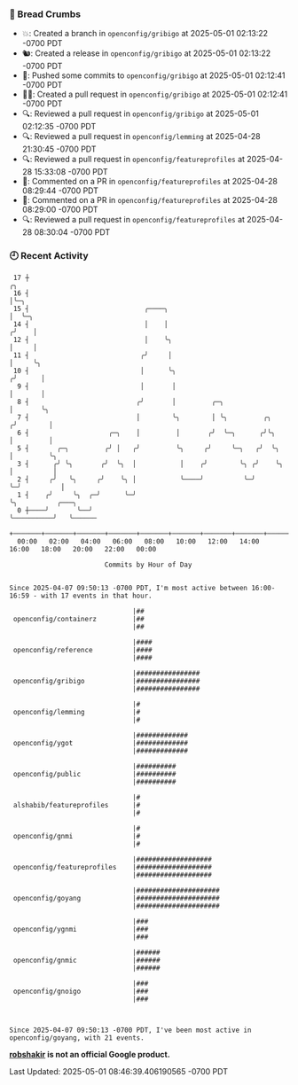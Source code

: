 ### 🍞 Bread Crumbs

 * 💥: Created a branch in `openconfig/gribigo` at 2025-05-01 02:13:22 -0700 PDT
 * 🐿: Created a release in `openconfig/gribigo` at 2025-05-01 02:13:22 -0700 PDT
 * 🚢: Pushed some commits to `openconfig/gribigo` at 2025-05-01 02:12:41 -0700 PDT
 * ✍🏼: Created a pull request in `openconfig/gribigo` at 2025-05-01 02:12:41 -0700 PDT
 * 🔍: Reviewed a pull request in  `openconfig/gribigo` at 2025-05-01 02:12:35 -0700 PDT
 * 🔍: Reviewed a pull request in  `openconfig/lemming` at 2025-04-28 21:30:45 -0700 PDT
 * 🔍: Reviewed a pull request in  `openconfig/featureprofiles` at 2025-04-28 15:33:08 -0700 PDT
 * 💬: Commented on a PR in  `openconfig/featureprofiles` at 2025-04-28 08:29:44 -0700 PDT
 * 💬: Commented on a PR in  `openconfig/featureprofiles` at 2025-04-28 08:29:00 -0700 PDT
 * 🔍: Reviewed a pull request in  `openconfig/featureprofiles` at 2025-04-28 08:30:04 -0700 PDT

### 🕘 Recent Activity
```
 17 ┼                                                                    ╭╮
 16 ┤                                                                    │╰─╮
 15 ┤                             ╭────╮                                 │  ╰─╮
 14 ┤                             │    │                                ╭╯    │
 12 ┤                             │    ╰╮                               │     │
 11 ┤                            ╭╯     │                               │     ╰╮
 10 ┤                            │      ╰╮                             ╭╯      │
  9 ┤                            │       │                             │       │
  8 ┤                           ╭╯       │         ╭─╮                 │       ╰╮
  7 ┤                           │        ╰╮        │ ╰╮         ╭╮    ╭╯        │
  6 ┤                    ╭─╮    │         │       ╭╯  ╰─╮      ╭╯╰╮   │         │
  5 ┤       ╭─╮         ╭╯ │   ╭╯         ╰╮     ╭╯     ╰─╮   ╭╯  ╰╮  │         ╰╮
  3 ┤      ╭╯ ╰╮       ╭╯  ╰╮  │           │    ╭╯        ╰╮ ╭╯    ╰╮ │          │
  2 ┤     ╭╯   ╰╮     ╭╯    ╰╮ │           ╰────╯          ╰─╯      ╰─╯          │
  1 ┤    ╭╯     ╰╮  ╭─╯      ╰─╯                                                 ╰╮          ╭───╮
  0 ┼────╯       ╰──╯                                                             ╰──────────╯   ╰──────
    +───────+───────+───────+───────+───────+───────+───────+───────+───────+───────+───────+───────+────
  00:00   02:00   04:00   06:00   08:00   10:00   12:00   14:00   16:00   18:00   20:00   22:00   00:00   

						Commits by Hour of Day


Since 2025-04-07 09:50:13 -0700 PDT, I'm most active between 16:00-16:59 - with 17 events in that hour.

```



```
                               |##
 openconfig/containerz         |##
                               |##

                               |####
 openconfig/reference          |####
                               |####

                               |################
 openconfig/gribigo            |################
                               |################

                               |#
 openconfig/lemming            |#
                               |#

                               |#############
 openconfig/ygot               |#############
                               |#############

                               |##########
 openconfig/public             |##########
                               |##########

                               |#
 alshabib/featureprofiles      |#
                               |#

                               |#
 openconfig/gnmi               |#
                               |#

                               |###################
 openconfig/featureprofiles    |###################
                               |###################

                               |#####################
 openconfig/goyang             |#####################
                               |#####################

                               |###
 openconfig/ygnmi              |###
                               |###

                               |######
 openconfig/gnmic              |######
                               |######

                               |###
 openconfig/gnoigo             |###
                               |###



Since 2025-04-07 09:50:13 -0700 PDT, I've been most active in openconfig/goyang, with 21 events.

```
**[robshakir](mailto:robjs@google.com) is not an official Google product.**  


Last Updated: 2025-05-01 08:46:39.406190565 -0700 PDT
